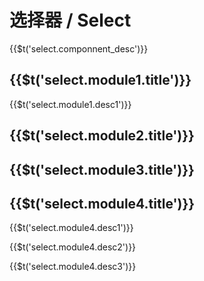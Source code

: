 # 选择器 / Select

<span>{{$t('select.componnent_desc')}}</span>

## <span>{{$t('select.module1.title')}}</span>

<span>{{$t('select.module1.desc1')}}</span>

## <span>{{$t('select.module2.title')}}</span>

## <span>{{$t('select.module3.title')}}</span>

## <span>{{$t('select.module4.title')}}</span>

<span>{{$t('select.module4.desc1')}}</span>

<span>{{$t('select.module4.desc2')}}</span>

<span>{{$t('select.module4.desc3')}}</span>
